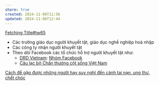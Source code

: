 ```yaml
---
share: true
created: 2024-11-06T11:56
updated: 2024-11-06T12:44
---
```

[Fetching Title#tw65](https://www.drdvietnam.org/vi/accessibility/bai-viet/11233-cam-nang-cho-nguoi-khuyet-tat.html)
- Các trường giáo dục người khuyết tật, giáo dục nghề nghiệp hoà nhập
- Các công ty nhận người khuyết tật
- Theo dõi Facebook các tổ chức hỗ trợ người khuyết tật như:
    - [DRD Vietnam](https://www.facebook.com/drdvietnam): [Nhóm Facebook](https://www.facebook.com/groups/kynangvavieclamchonguoikhuyettat/)
    - [Câu lạc bộ Chấn thương cột sống Việt Nam](https://www.vnsic.com/)

[Cách để gặp được những người hay suy nghĩ đến cảnh tai nạn, ung thư, chết chóc](./C%C3%A1ch%20%C4%91%E1%BB%83%20g%E1%BA%B7p%20%C4%91%C6%B0%E1%BB%A3c%20nh%E1%BB%AFng%20ng%C6%B0%E1%BB%9Di%20hay%20suy%20ngh%C4%A9%20%C4%91%E1%BA%BFn%20c%E1%BA%A3nh%20tai%20n%E1%BA%A1n,%20ung%20th%C6%B0,%20ch%E1%BA%BFt%20ch%C3%B3c.md)